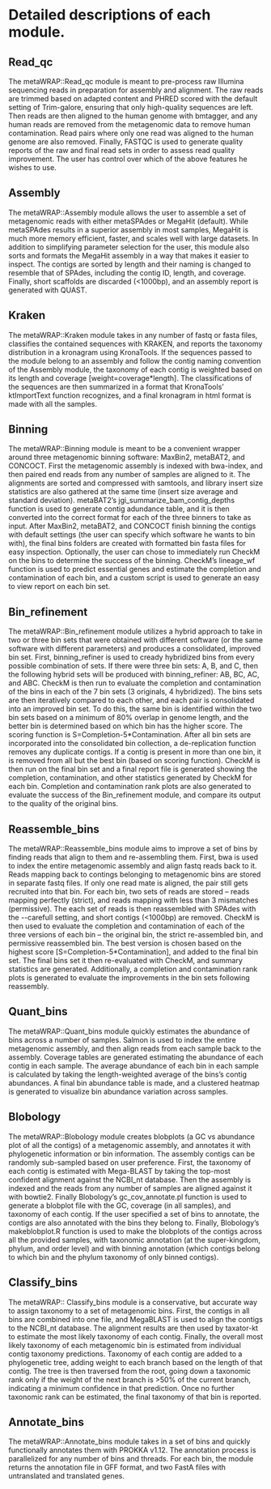 # Detailed descriptions of each module.

  ## Read_qc
  The metaWRAP::Read_qc module is meant to pre-process raw Illumina sequencing reads in preparation for assembly and alignment. The raw reads are trimmed based on adapted content and PHRED scored with the default setting of Trim-galore, ensuring that only high-quality sequences are left. Then reads are then aligned to the human genome with bmtagger, and any human reads are removed from the metagenomic data to remove human contamination. Read pairs where only one read was aligned to the human genome are also removed. Finally, FASTQC is used to generate quality reports of the raw and final read sets in order to assess read quality improvement. The user has control over which of the above features he wishes to use. 
	
  ## Assembly
  The metaWRAP::Assembly module allows the user to assemble a set of metagenomic reads with either metaSPAdes or MegaHit (default). While metaSPAdes results in a superior assembly in most samples, MegaHit is much more memory efficient, faster, and scales well with large datasets.  In addition to simplifying parameter selection for the user, this module also sorts and formats the MegaHit assembly in a way that makes it easier to inspect. The contigs are sorted by length and their naming is changed to resemble that of SPAdes, including the contig ID, length, and coverage. Finally, short scaffolds are discarded (<1000bp), and an assembly report is generated with QUAST. 
	
  ## Kraken
  The metaWRAP::Kraken module takes in any number of fastq or fasta files, classifies the contained sequences with KRAKEN, and reports the taxonomy distribution in a kronagram using KronaTools. If the sequences passed to the module belong to an assembly and follow the contig naming convention of the Assembly module, the taxonomy of each contig is weighted based on its length and coverage [weight=coverage*length]. The classifications of the sequences are then summarized in a format that KronaTools’ ktImportText function recognizes, and a final kronagram in html format is made with all the samples.
	
  ## Binning
  The metaWRAP::Binning module is meant to be a convenient wrapper around three metagenomic binning software: MaxBin2, metaBAT2, and CONCOCT. First the metagenomic assembly is indexed with bwa-index, and then paired end reads from any number of samples are aligned to it. The alignments are sorted and compressed with samtools, and library insert size statistics are also gathered at the same time (insert size average and standard deviation). metaBAT2’s jgi_summarize_bam_contig_depths function is used to generate contig adundance table, and it is then converted into the correct format for each of the three binners to take as input. After MaxBin2, metaBAT2, and CONCOCT finish binning the contigs with default settings (the user can specify which software he wants to bin with), the final bins folders are created with formatted bin fasta files for easy inspection. Optionally, the user can chose to immediately run CheckM on the bins to determine the success of the binning. CheckM’s lineage_wf function is used to predict essential genes and estimate the completion and contamination of each bin, and a custom script is used to generate an easy to view report on each bin set. 
	
  ## Bin_refinement
  The metaWRAP::Bin_refinement module utilizes a hybrid approach to take in two or three bin sets that were obtained with different software (or the same software with different parameters) and produces a consolidated, improved bin set. First, binning_refiner is used to cready hybridized bins from every possible combination of sets. If there were three bin sets: A, B, and C, then the following hybrid sets will be produced with binning_refiner: AB, BC, AC, and ABC. CheckM is then run to evaluate the completion and contamination of the bins in each of the 7 bin sets (3 originals, 4 hybridized). The bins sets are then iteratively compared to each other, and each pair is consolidated into an improved bin set. To do this, the same bin is identified within the two bin sets based on a minimum of 80% overlap in genome length, and the better bin is determined based on which bin has the higher score. The scoring function is S=Completion-5*Contamination. After all bin sets are incorporated into the consolidated bin collection, a de-replication function removes any duplicate contigs. If a contig is present in more than one bin, it is removed from all but the best bin (based on scoring function). CheckM is then run on the final bin set and a final report file is generated showing the completion, contamination, and other statistics generated by CheckM for each bin. Completion and contamination rank plots are also generated to evaluate the success of the Bin_refinement module, and compare its output to the quality of the original bins.
	
  ## Reassemble_bins
  The metaWRAP::Reassemble_bins module aims to improve a set of bins by finding reads that align to them and re-assembling them. First, bwa is used to index the entire metagenomic assembly and align fastq reads back to it. Reads mapping back to contings belonging to metagenomic bins are stored in separate fastq files. If only one read mate is aligned, the pair still gets recruited into that bin. For each bin, two sets of reads are stored – reads mapping perfectly (strict), and reads mapping with less than 3 mismatches (permissive). The each set of reads is then reassembled with SPAdes with the --carefull setting, and short contigs (<1000bp) are removed. CheckM is then used to evaluate the completion and contamination of each of the three versions of each bin – the original bin, the strict re-assembled bin, and permissive reassembled bin. The best version is chosen based on the highest score [S=Completion-5*Contamination], and added to the final bin set. The final bins set it then re-evaluated with CheckM, and summary statistics are generated. Additionally, a completion and contamination rank plots is generated to evaluate the improvements in the bin sets following reassembly. 
	
  ## Quant_bins
  The metaWRAP::Quant_bins module quickly estimates the abundance of bins across a number of samples. Salmon is used to index the entire metagenomic assembly, and then align reads from each sample back to the assembly. Coverage tables are generated estimating the abundance of each contig in each sample. The average abundance of each bin in each sample is calculated by taking the length-weighted average of the bins’s contig abundances. A final bin abundance table is made, and a clustered heatmap is generated to visualize bin abundance variation across samples.
	
  ## Blobology
  The metaWRAP::Blobology module creates blobplots (a GC vs abundance plot of all the contigs) of a metagenomic assembly, and annotates it with phylogenetic information or bin information. The assembly contigs can be randomly sub-sampled based on user preference. 
First, the taxonomy of each contig is estimated with Mega-BLAST by taking the top-most confident alignment against the NCBI_nt database. Then the assembly is indexed and the reads from any number of samples are aligned against it with bowtie2. Finally Blobology’s gc_cov_annotate.pl function is used to generate a blobplot file with the GC, coverage (in all samples), and taxonomy of each contig. If the user specified a set of bins to annotate, the contigs are also annotated with the bins they belong to. Finally, Blobology’s makeblobplot.R function is used to make the blobplots of the contigs across all the provided samples, with taxonomic annotation (at the super-kingdom, phylum, and order level) and with binning annotation (which contigs belong to which bin and the phylum taxonomy of only binned contigs). 
	
  ## Classify_bins
  The metaWRAP:: Classify_bins module is a conservative, but accurate way to assign taxonomy to a set of metagenomic bins. First, the contigs in all bins are combined into one file, and MegaBLAST is used to align the contigs to the NCBI_nt database.  The alignment results are then used by taxator-kt to estimate the most likely taxonomy of each contig. Finally, the overall most likely taxonomy of each metagenomic bin is estimated from individual contig taxonomy predictions. Taxonomy of each contig are added to a phylogenetic tree, adding weight to each branch based on the length of that contig. The tree is then traversed from the root, going down a taxonomic rank only if the weight of the next branch is >50% of the current branch, indicating a minimum confidence in that prediction. Once no further taxonomic rank can be estimated, the final taxonomy of that bin is reported.

## Annotate_bins
The metaWRAP::Annotate_bins module takes in a set of bins and quickly functionally annotates them with PROKKA v1.12. The annotation process is parallelized for any number of bins and threads. For each bin, the module returns the annotation file in GFF format, and two FastA files with untranslated and translated genes.

